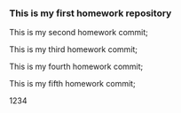 ### This is my first homework repository

This is my second homework commit;

This is my third homework commit;

This is my fourth homework commit;

This is my fifth homework commit;

1234
